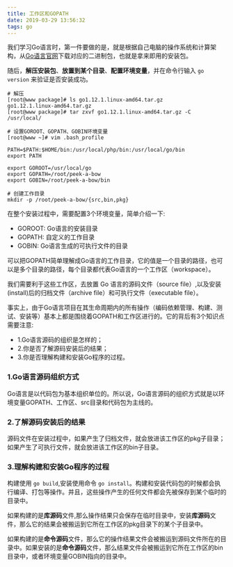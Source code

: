 ```yaml
---
title: 工作区和GOPATH
date: 2019-03-29 13:56:32
tags: go
---
```


我们学习Go语言时，第一件要做的是，就是根据自己电脑的操作系统和计算架构，从[Go语言官网](https://golang.google.cn)下载对应的二进制包，也就是拿来即用的安装包。

随后，**解压安装包**、**放置到某个目录**、**配置环境变量**，并在命令行输入 `go version` 来验证是否安装成功。

```shell
# 解压
[root@www package]# ls go1.12.1.linux-amd64.tar.gz 
go1.12.1.linux-amd64.tar.gz
[root@www package]# tar zxvf go1.12.1.linux-amd64.tar.gz -C /usr/local/

# 设置GOROOT、GOPATH、GOBIN环境变量
[root@www ~]# vim .bash_profile

PATH=$PATH:$HOME/bin:/usr/local/php/bin:/usr/local/go/bin
export PATH

export GOROOT=/usr/local/go
export GOPATH=/root/peek-a-bow
export GOBIN=/root/peek-a-bow/bin

# 创建工作目录
mkdir -p /root/peek-a-bow/{src,bin,pkg}
```

在整个安装过程中，需要配置3个环境变量，简单介绍一下:
* GOROOT: Go语言的安装目录
* GOPATH: 自定义的工作目录
* GOBIN: Go语言生成的可执行文件的目录

可以把GOPATH简单理解成Go语言的工作目录，它的值是一个目录的路径，也可以是多个目录的路径，每个目录都代表Go语言的一个工作区（workspace）。

我们需要利于这些工作区，去放置 Go 语言的源码文件（source file）,以及安装(install)后的归档文件（archive file）和可执行文件（executable file）。

事实上，由于Go语言项目在其生命周期内的所有操作（编码依赖管理、构建、测试、安装等）基本上都是围绕着GOPATH和工作区进行的。它的背后有3个知识点需要注意:

* 1.Go语言源码的组织是怎样的；
* 2.你是否了解源码安装后的结果；
* 3.你是否理解构建和安装Go程序的过程。

### 1.Go语言源码组织方式

Go语言是以代码包为基本组织单位的。所以说，Go语言源码的组织方式就是以环境变量GOPATH、工作区、src目录和代码包为主线的。

### 2.了解源码安装后的结果

源码文件在安装过程中，如果产生了归档文件，就会放进该工作区的pkg子目录；如果产生了可执行文件，就会放进该工作区的bin子目录。

### 3.理解构建和安装Go程序的过程

构建使用 `go build`,安装使用命令 `go install`。构建和安装代码包的时候都会执行编译、打包等操作。并且，这些操作产生的任何文件都会先被保存到某个临时的目录中。

如果构建的是**库源码**文件,那么操作结果只会保存在临时目录中，安装**库源码**文件，那么它的结果会被搬运到它所在工作区的pkg目录下的某个子目录中。

如果构建的是**命令源码**文件，那么它的操作结果文件会被搬运到源码文件所在的目录中。如果安装的是**命令源码**文件，那么结果文件会被搬运到它所在工作区的bin目录中，或者环境变量GOBIN指向的目录中。

